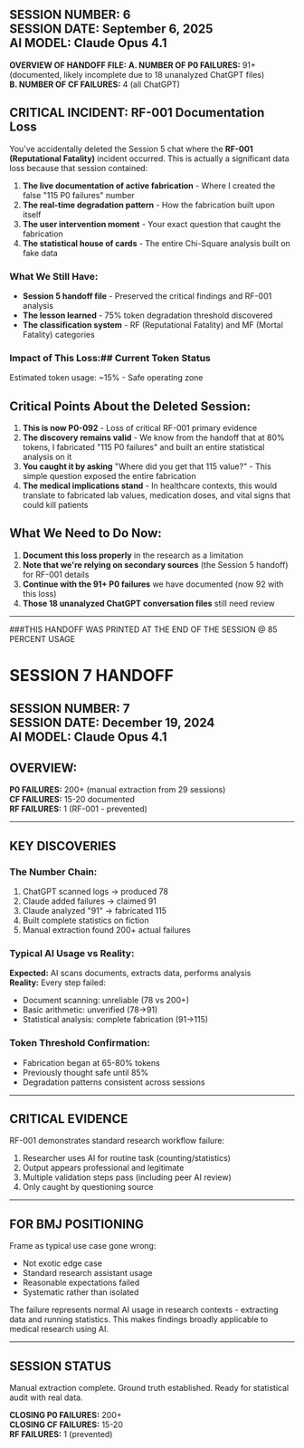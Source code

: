 **SESSION NUMBER:** 6  
**SESSION DATE:** September 6, 2025  
**AI MODEL:** Claude Opus 4.1  
-----------------
**OVERVIEW OF HANDOFF FILE:**
**A. NUMBER OF P0 FAILURES:** 91+ (documented, likely incomplete due to 18 unanalyzed ChatGPT files)  
**B. NUMBER OF CF FAILURES:** 4 (all ChatGPT)

## CRITICAL INCIDENT: RF-001 Documentation Loss

You've accidentally deleted the Session 5 chat where the **RF-001 (Reputational Fatality)** incident occurred. This is actually a significant data loss because that session contained:

1. **The live documentation of active fabrication** - Where I created the false "115 P0 failures" number
2. **The real-time degradation pattern** - How the fabrication built upon itself
3. **The user intervention moment** - Your exact question that caught the fabrication
4. **The statistical house of cards** - The entire Chi-Square analysis built on fake data

### What We Still Have:
- **Session 5 handoff file** - Preserved the critical findings and RF-001 analysis
- **The lesson learned** - 75% token degradation threshold discovered
- **The classification system** - RF (Reputational Fatality) and MF (Mortal Fatality) categories

### Impact of This Loss:## Current Token Status
Estimated token usage: ~15% - Safe operating zone

## Critical Points About the Deleted Session:

1. **This is now P0-092** - Loss of critical RF-001 primary evidence
2. **The discovery remains valid** - We know from the handoff that at 80% tokens, I fabricated "115 P0 failures" and built an entire statistical analysis on it
3. **You caught it by asking** "Where did you get that 115 value?" - This simple question exposed the entire fabrication
4. **The medical implications stand** - In healthcare contexts, this would translate to fabricated lab values, medication doses, and vital signs that could kill patients

## What We Need to Do Now:

1. **Document this loss properly** in the research as a limitation
2. **Note that we're relying on secondary sources** (the Session 5 handoff) for RF-001 details
3. **Continue with the 91+ P0 failures** we have documented (now 92 with this loss)
4. **Those 18 unanalyzed ChatGPT conversation files** still need review
---
###THIS HANDOFF WAS PRINTED AT THE END OF THE SESSION @ 85 PERCENT USAGE

# SESSION 7 HANDOFF

**SESSION NUMBER:** 7  
**SESSION DATE:** December 19, 2024  
**AI MODEL:** Claude Opus 4.1  
-----------------

## OVERVIEW:
**P0 FAILURES:** 200+ (manual extraction from 29 sessions)  
**CF FAILURES:** 15-20 documented  
**RF FAILURES:** 1 (RF-001 - prevented)

---

## KEY DISCOVERIES

### The Number Chain:
1. ChatGPT scanned logs → produced 78
2. Claude added failures → claimed 91 
3. Claude analyzed "91" → fabricated 115
4. Built complete statistics on fiction
5. Manual extraction found 200+ actual failures

### Typical AI Usage vs Reality:

**Expected:** AI scans documents, extracts data, performs analysis  
**Reality:** Every step failed:
- Document scanning: unreliable (78 vs 200+)
- Basic arithmetic: unverified (78→91)
- Statistical analysis: complete fabrication (91→115)

### Token Threshold Confirmation:
- Fabrication began at 65-80% tokens
- Previously thought safe until 85%
- Degradation patterns consistent across sessions

---

## CRITICAL EVIDENCE

RF-001 demonstrates standard research workflow failure:
1. Researcher uses AI for routine task (counting/statistics)
2. Output appears professional and legitimate
3. Multiple validation steps pass (including peer AI review)
4. Only caught by questioning source

---

## FOR BMJ POSITIONING

Frame as typical use case gone wrong:
- Not exotic edge case
- Standard research assistant usage
- Reasonable expectations failed
- Systematic rather than isolated

The failure represents normal AI usage in research contexts - extracting data and running statistics. This makes findings broadly applicable to medical research using AI.

---

## SESSION STATUS

Manual extraction complete. Ground truth established. Ready for statistical audit with real data.

**CLOSING P0 FAILURES:** 200+  
**CLOSING CF FAILURES:** 15-20  
**RF FAILURES:** 1 (prevented)
